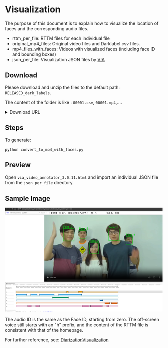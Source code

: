 # Visualization
The purpose of this document is to explain how to visualize the location of faces and the corresponding audio files.

* rttm_per_file: RTTM files for each individual file
* original_mp4_files: Original video files and Darklabel csv files.
* mp4_files_with_faces: Videos with visualized faces (including face ID and bounding boxes)
* json_per_file: Visualization JSON files by [VIA](https://www.robots.ox.ac.uk/~vgg/software/via/)

## Download

Please download and unzip the files to the default path: `RELEASED_dark_labels`.

The content of the folder is like : `00001.csv`, `00001.mp4`,....

<details>
    <summary>Download URL</summary>
    Google Drive： https://drive.google.com/file/d/1--rqm3AKjOI9q_iNgVUD_eC2u1m4OQHW
    Baidu Drive: https://pan.baidu.com/s/1YpLMdCAcV0eG8fHmYf_lkw?pwd=msdb
    Quark Drive: https://pan.quark.cn/s/7d6332d177b9, password:5v8a
</details>


## Steps
To generate:
```
python convert_to_mp4_with_faces.py
```

## Preview
Open `via_video_annotator_3.0.11.html` and import an individual JSON file from the `json_per_file` directory.

## Sample Image

![](one_sample.png)

The audio ID is the same as the Face ID, starting from zero. The off-screen voice still starts with an "h" prefix, and the content of the RTTM file is consistent with that of the homepage.

For further reference, see: [DiarizationVisualization](https://github.com/liutaocode/DiarizationVisualization)

